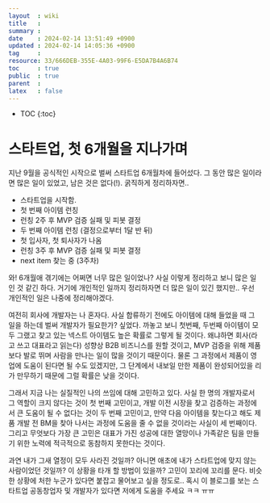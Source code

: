```yaml
---
layout  : wiki
title   : 
summary : 
date    : 2024-02-14 13:51:49 +0900
updated : 2024-02-14 14:05:36 +0900
tag     : 
resource: 33/666DEB-355E-4A03-99F6-E5DA7B4A6B74
toc     : true
public  : true
parent  : 
latex   : false
---
```

* TOC
{:toc}

# 스타트업, 첫 6개월을 지나가며
지난 9월을 공식적인 시작으로 벌써 스타트업 6개월차에 들어섰다. 그 동안 많은 일이라면 많은 일이 있었고, 남은 것은 없다(!). 굵직하게 정리하자면..

- 스타트업을 시작함.
- 첫 번째 아이템 런칭
- 런칭 2주 후 MVP 검증 실패 및 피봇 결정
- 두 번째 아이템 런칭 (결정으로부터 1달 반 뒤)
- 첫 입사자, 첫 퇴사자가 나옴
- 런칭 3주 후 MVP 검증 실패 및 피봇 결정
- next item 찾는 중 (3주차)

와! 6개월애 겪기에는 어쩌면 너무 많은 일이었나? 사실 이렇게 정리하고 보니 많은 일인 것 같긴 하다. 거기에 개인적인 일까지 정리하자면 더 많은 일이 있긴 했지만.. 우선 개인적인 일은 나중에 정리해야겠다. 

여전히 회사에 개발자는 나 혼자다. 사실 합류하기 전에도 아이템에 대해 들었을 때 그 일을 하는데 벌써 개발자가 필요한가? 싶었다. 까놓고 보니 첫번째, 두번째 아이템이 모두 그랬고 찾고 있는 넥스트 아이템도 높은 확률로 그렇게 될 것이다. 왜냐하면 회사(라고 쓰고 대표라고 읽는다) 성향상 B2B 비즈니스를 원할 것이고, MVP 검증을 위해 제품보다 발로 뛰며 사람을 만나는 일이 많을 것이기 때문이다. 물론 그 과정에서 제품이 영업에 도움이 된다면 될 수도 있겠지만, 그 단계에서 내보일 만한 제품이 완성되어있을 리가 만무하기 때문에 그럴 확률은 낮을 것이다.

그래서 지금 나는 실질적인 나의 쓰임에 대해 고민하고 있다. 사실 한 명의 개발자로서 그 역할이 크지 않다는 것이 첫 번째 고민이고, 개발 이전 시장을 찾고 검증하는 과정에서 큰 도움이 될 수 없다는 것이 두 번째 고민이고, 만약 다음 아이템을 찾는다고 해도 제품 개발 전 BM을 찾아 나서는 과정에 도움을 줄 수 없을 것이라는 사실이 세 번째이다. 그리고 무엇보다 가장 큰 고민은 대표가 가진 성공에 대한 열망이나 가족같은 팀을 만들기 위한 노력에 적극적으로 동참하지 못한다는 것이다.

과연 내가 그새 열정이 모두 사라진 것일까? 아니면 애초에 내가 스타트업에 맞지 않는 사람이었던 것일까? 이 상황을 타개 할 방법이 있을까? 고민이 꼬리에 꼬리를 문다. 비슷한 상황에 처한 누군가 있다면 붙잡고 물어보고 싶을 정도로.. 혹시 이 블로그를 보는 스타트업 공동창업자 및 개발자가 있다면 저에게 도움을 주세요 ㅋㅋ ㅠㅠ

